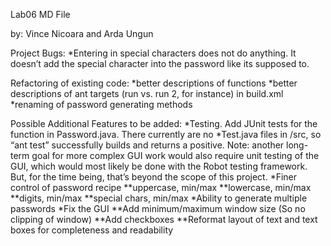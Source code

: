 Lab06 MD File

by: Vince Nicoara and Arda Ungun

Project Bugs:
*Entering in special characters does not do anything. It doesn’t add the special character into the password like its supposed to.

Refactoring of existing code:
*better descriptions of functions
*better descriptions of ant targets (run vs. run 2, for instance) in build.xml
*renaming of password generating methods

Possible Additional Features to be added:
*Testing. Add JUnit tests for the function in Password.java. There currently are no *Test.java files in /src, so “ant test” successfully builds 	and returns a positive. 
	Note: another long-term goal for more complex GUI work would also require unit testing of the GUI, which would most likely be done with the Robot testing framework. But, for the time being, that’s beyond the scope of this project.
*Finer control of password recipe
**uppercase, min/max
**lowercase, min/max
**digits, min/max
**special chars, min/max
*Ability to generate multiple passwords
*Fix the GUI
**Add minimum/maximum window size (So no clipping of window)
**Add checkboxes 
**Reformat layout of text and text boxes for completeness and readability


